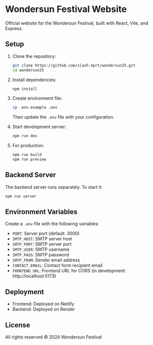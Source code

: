 # Wondersun Festival Website

Official website for the Wondersun Festival, built with React, Vite, and Express.

## Setup

1. Clone the repository:
   ```bash
   git clone https://github.com/slash-Xprt/wondersun25.git
   cd wondersun25
   ```

2. Install dependencies:
   ```bash
   npm install
   ```

3. Create environment file:
   ```bash
   cp .env.example .env
   ```
   Then update the `.env` file with your configuration.

4. Start development server:
   ```bash
   npm run dev
   ```

5. For production:
   ```bash
   npm run build
   npm run preview
   ```

## Backend Server

The backend server runs separately. To start it:

```bash
npm run server
```

## Environment Variables

Create a `.env` file with the following variables:

- `PORT`: Server port (default: 3000)
- `SMTP_HOST`: SMTP server host
- `SMTP_PORT`: SMTP server port
- `SMTP_USER`: SMTP username
- `SMTP_PASS`: SMTP password
- `SMTP_FROM`: Sender email address
- `CONTACT_EMAIL`: Contact form recipient email
- `FRONTEND_URL`: Frontend URL for CORS (in development: http://localhost:5173)

## Deployment

- Frontend: Deployed on Netlify
- Backend: Deployed on Render

## License

All rights reserved © 2024 Wondersun Festival